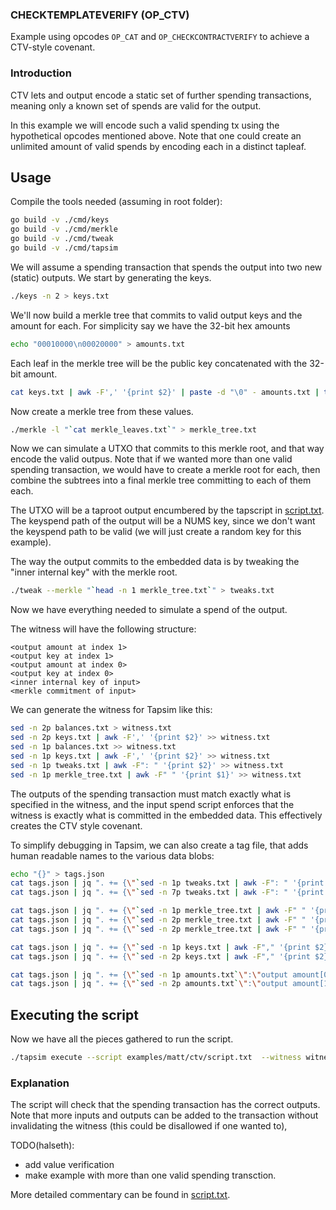 ### CHECKTEMPLATEVERIFY (OP_CTV)
Example using opcodes `OP_CAT` and `OP_CHECKCONTRACTVERIFY` to achieve a
CTV-style covenant.

### Introduction
CTV lets and output encode a static set of further spending transactions,
meaning only a known set of spends are valid for the output.

In this example we will encode such a valid spending tx using the hypothetical
opcodes mentioned above. Note that one could create an unlimited amount of
valid spends by encoding each in a distinct tapleaf.

## Usage
Compile the tools needed (assuming in root folder):
```bash
go build -v ./cmd/keys
go build -v ./cmd/merkle
go build -v ./cmd/tweak
go build -v ./cmd/tapsim
```

We will assume a spending transaction that spends the output into two new
(static) outputs. We start by generating the keys.
```bash
./keys -n 2 > keys.txt
```

We'll now build a merkle tree that commits to valid output keys and the amount
for each. For simplicity say we have the 32-bit hex amounts

```bash
echo "00010000\n00020000" > amounts.txt
```

Each leaf in the merkle tree will be the public key concatenated with the
32-bit amount.

```bash
cat keys.txt | awk -F',' '{print $2}' | paste -d "\0" - amounts.txt | tr "\n" " " > merkle_leaves.txt
```

Now create a merkle tree from these values.
```bash
./merkle -l "`cat merkle_leaves.txt`" > merkle_tree.txt
```

Now we can simulate a UTXO that commits to this merkle root, and that way
encode the valid outpus. Note that if we wanted more than one valid spending
transaction, we would have to create a merkle root for each, then combine the
subtrees into a final merkle tree committing to each of them each.

The UTXO will be a taproot output encumbered by the tapscript in
[script.txt](script.txt). The keyspend path of the output will be a NUMS key,
since we don't want the keyspend path to be valid (we will just create a random
key for this example).

The way the output commits to the embedded data is by tweaking the "inner
internal key" with the merkle root. 

```bash
./tweak --merkle "`head -n 1 merkle_tree.txt`" > tweaks.txt
```

Now we have everything needed to simulate a spend of the output. 

The witness will have the following structure:

```
<output amount at index 1>
<output key at index 1>
<output amount at index 0>
<output key at index 0>
<inner internal key of input>
<merkle commitment of input>
```

We can generate the witness for Tapsim like this:

```bash
sed -n 2p balances.txt > witness.txt
sed -n 2p keys.txt | awk -F',' '{print $2}' >> witness.txt
sed -n 1p balances.txt >> witness.txt
sed -n 1p keys.txt | awk -F',' '{print $2}' >> witness.txt
sed -n 1p tweaks.txt | awk -F": " '{print $2}' >> witness.txt
sed -n 1p merkle_tree.txt | awk -F" " '{print $1}' >> witness.txt
```

The outputs of the spending transaction must match exactly what is specified in
the witness, and the input spend script enforces that the witness is exactly
what is committed in the embedded data. This effectively creates the CTV style
covenant.

To simplify debugging in Tapsim, we can also create a tag file, that adds human
readable names to the various data blobs:

```bash
echo "{}" > tags.json
cat tags.json | jq ". += {\"`sed -n 1p tweaks.txt | awk -F": " '{print $2}'`\":\"inner internal key\"}" > tags.json
cat tags.json | jq ". += {\"`sed -n 7p tweaks.txt | awk -F": " '{print $2}'`\":\"input internal key\"}" > tags.json

cat tags.json | jq ". += {\"`sed -n 1p merkle_tree.txt | awk -F" " '{print $1}'`\":\"input merkle root\"}" > tags.json
cat tags.json | jq ". += {\"`sed -n 2p merkle_tree.txt | awk -F" " '{print $1}'`\":\"input merkle[1][0]\"}" > tags.json
cat tags.json | jq ". += {\"`sed -n 2p merkle_tree.txt | awk -F" " '{print $2}'`\":\"input merkle[1][1]\"}" > tags.json

cat tags.json | jq ". += {\"`sed -n 1p keys.txt | awk -F"," '{print $2}'`\":\"output key[0]\"}" > tags.json
cat tags.json | jq ". += {\"`sed -n 2p keys.txt | awk -F"," '{print $2}'`\":\"output key[1]\"}" > tags.json

cat tags.json | jq ". += {\"`sed -n 1p amounts.txt`\":\"output amount[0]\"}" > tags.json
cat tags.json | jq ". += {\"`sed -n 2p amounts.txt`\":\"output amount[1]\"}" > tags.json
```

## Executing the script
Now we have all the pieces gathered to run the script.

```bash
./tapsim execute --script examples/matt/ctv/script.txt  --witness witness.txt --tagfile tags.json --inputkey "`sed -n 7p tweaks.txt | awk -F": " '{print $2}'`" --outputs="`cat keys.txt | awk -F',' '{print $2}' | paste -d ":" - amounts.txt | tr "\n" ","`"
```

### Explanation
The script will check that the spending transaction has the correct outputs.
Note that more inputs and outputs can be added to the transaction without
invalidating the witness (this could be disallowed if one wanted to),

TODO(halseth): 
- add value verification
- make example with more than one valid spending transction.

More detailed commentary can be found in [script.txt](script.txt).
